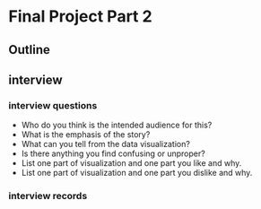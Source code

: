 # Final Project Part 2

## Outline

## interview
### interview questions
- Who do you think is the intended audience for this?
- What is the emphasis of the story?
- What can you tell from the data visualization?
- Is there anything you find confusing or unproper?
- List one part of visualization and one part you like and why.
- List one part of visualization and one part you dislike and why.

### interview records
